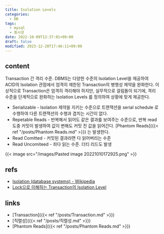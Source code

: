 ```yaml
---
title: Isolation Levels
categories:
  - DB
tags:
  - mysql
  - 동시성
date: 2022-10-09T12:37:01+09:00
draft: false
modified: 2023-12-20T17:46:11+09:00
---
```


## content
Transaction 간 격리 수준.
DBMS는 다양한 수준의 Isolation Level을 제공하여 ACID의 Isolation 관점에서 엄격히 제한된 Transaction의 병행성 제약을 완화한다. 이상적으로 Transaction은 엄격히 격리해야 하지만, 실무적으로 걸림돌이 되기에, 격리 수준을 단계적으로 완화하는 Isolation Levels 를 정의하여 상황에 맞게 제공한다.

- Serializable - Isolation 제약을 지키는 수준으로 트랜잭션을 serial schedule 로 수행하여 다른 트랜잭션의 수행과 겹치는 시간이 없다.
- Repetable Reads - 반복해서 읽어도 같은 결과를 보여주는 수준으로, 반복 read 도중 커밋이 발생하여 값이 변해도 커밋 전 값을 읽어간다. [Phantom Reads]({{< ref "/posts/Phantom Reads.md" >}}) 는 발생한다.
- Read Comitted - 커밋된 결과라면 다 읽어버리는 수준
- Read Uncomiteed - 죄다 읽는 수준. 더티 리드도 발생


{{< image src="/images/Pasted image 20221010172925.png" >}}


## refs
- [Isolation (database systems) - Wikipedia](https://en.wikipedia.org/wiki/Isolation_(database_systems))
- [Lock으로 이해하는 Transaction의 Isolation Level](https://suhwan.dev/2019/06/09/transaction-isolation-level-and-lock/)


## links
- [Transaction]({{< ref "/posts/Transaction.md" >}})
- [직렬성]({{< ref "/posts/직렬성.md" >}})
- [Phantom Reads]({{< ref "/posts/Phantom Reads.md" >}})
